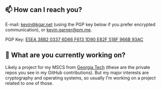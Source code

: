 ## 📫 How can I reach you?

E-mail: kevin@kgar.net (using the PGP key below if you prefer encrypted communication), or kevin.garner@pm.me.

PGP Key: [E5EA 38B2 0337 6D66 F613 1D90 E82F 518F 966B 93AC](http://keys.gnupg.net/pks/lookup?search=0xE82F518F966B93AC&fingerprint=on&exact=on&op=get&options=mr)

## 🔭 What are you currently working on?

Likely a project for my MSCS from [Georgia Tech](https://omscs.gatech.edu) (these are the private repos you see in my GitHub contributions). But my major interests are cryptography and operating systems, so usually I'm working on a project related to one of those.
<!--
**KevDev13/KevDev13** is a ✨ _special_ ✨ repository because its `README.md` (this file) appears on your GitHub profile.

Here are some ideas to get you started:

- 👯 I’m looking to collaborate on ...
- 🤔 I’m looking for help with ...
- 💬 Ask me about ...
- 😄 Pronouns: ...
- ⚡ Fun fact: ...
- 🌱 I’m currently learning: ...
-->
